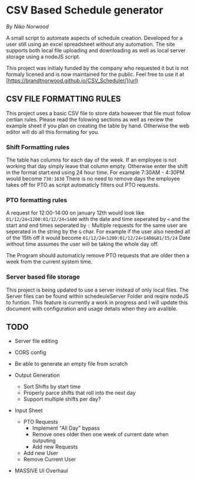 # CSV Based Schedule generator #
*By Niko Norwood*

A small script to automate aspects of schedule creation. Developed for a user still using an excel spreadsheet without any automation. The site supports both local file uploading and downloading as well as local server storage using a nodeJS script.


This project was initialy funded by the company who requested it but is not formaly licened and is now maintained for the public. Feel free to use it at [https://brandtnorwood.github.io/CSV_Scheduler/](url)


## CSV FILE FORMATTING RULES

This project uses a basic CSV file to store data however that file must follow certian rules. Please read the folowing sections as well as review the example sheet if you plan on creating the table by hand. Otherwise the web editor <TODO> will do all this formating for you.


### Shift Formatting rules

The table has columns for each day of the week. If an employee is not working that day simply leave that column empty. Otherwise enter the shift in the format start:end using 24 hour time. For example 7:30AM - 4:30PM would become `730:1630` There is no need to remove days the employee takes off for PTO as script automaticly filters out PTO requests. 


### PTO formatting rules

A request for 12:00-14:00 on january 12th would look like `01/12/24<1200:01/12/24<1400` with the date and time seperated by `<` and the start and end times seperated by `:`
Multiple requests for the same user are seperated in the string by the `&` char. For example if the user also needed all of the 15th off it would become `01/12/24<1200:01/12/24<1400&01/15/24`
Date without time assumes the user will be taking the whole day off.

The Program should automaticly remove PTO requests that are older then a week from the current system time.


### Server based file storage

This project is being updated to use a server instead of only local files. The Server files can be found within schedeuleServer Folder and reqire nodeJS to funtion. This feature is currently a work in progress and I will update this document with configuration and usage details when they are avalible.


## TODO

* Server file editing

* CORS config

* Be able to generate an empty file from scratch

* Output Generation
  - Sort Shifts by start time
  - Properly parce shifts that roll into the next day
  - Support multiple shifts per day?


* Input Sheet
  - PTO Requests
    * Implement "All Day" bypass
    * Remove ones older then one week of current date when outputing
    * Add new Requests
  - Add new User
  - Remove Current User

* MASSIVE UI Overhaul